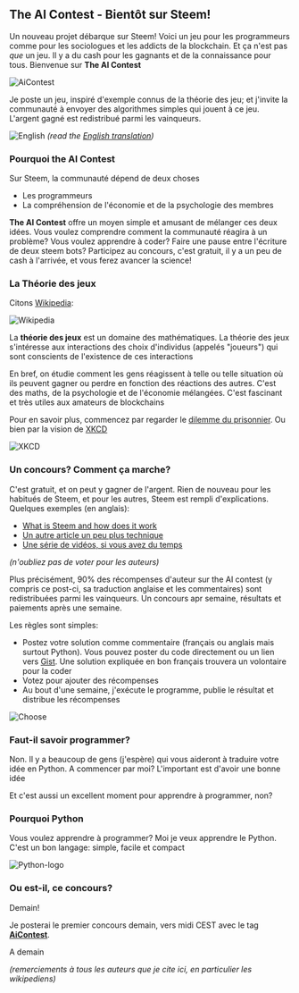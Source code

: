 ## The AI Contest - Bientôt sur Steem!

Un nouveau projet débarque sur Steem! Voici un jeu pour les programmeurs comme pour les sociologues et les addicts de la blockchain. Et ça n'est pas *que* un jeu. Il y a du cash pour les gagnants et de la connaissance pour tous. Bienvenue sur **The AI Contest**


![AiContest](https://s19.postimg.org/c40evtcxf/code_Blur.png)

Je poste un jeu, inspiré d'exemple connus de la théorie des jeu; et j'invite la communauté à envoyer des algorithmes simples qui jouent à ce jeu. L'argent gagné est redistribué parmi les vainqueurs.

![English](https://s19.postimg.org/ezi3gi6c3/UK-_US_flag-21.png) *(read the [English translation](./TEASER.md))*

### Pourquoi the AI Contest

Sur Steem, la communauté dépend de deux choses

* Les programmeurs
* La compréhension de l'économie et de la psychologie des membres

**The AI Contest** offre un moyen simple et amusant de mélanger ces deux idées. Vous voulez comprendre comment la communauté réagira à un problème? Vous voulez apprendre à coder? Faire une pause entre l'écriture de deux steem bots? Participez au concours, c'est gratuit, il y a un peu de cash à l'arrivée, et vous ferez avancer la science!


### La Théorie des jeux

Citons [Wikipedia](https://fr.wikipedia.org/wiki/Th%C3%A9orie_des_jeux): 

![Wikipedia](https://s19.postimg.org/58g6clfur/2018-01-21_14_55_46-_Game_theory_-_Wikipedia.png)

La **théorie des jeux** est un domaine des mathématiques. La théorie des jeux s'intéresse aux interactions des choix d'individus (appelés "joueurs") qui sont conscients de l'existence de ces interactions

En bref, on étudie comment les gens réagissent à telle ou telle situation où ils peuvent gagner ou perdre en fonction des réactions des autres. C'est des maths, de la psychologie et de l'économie mélangées. C'est fascinant et très utiles aux amateurs de blockchains

Pour en savoir plus, commencez par regarder le [dilemme du prisonnier](https://fr.wikipedia.org/wiki/Dilemme_du_prisonnier). Ou bien par la vision de [XKCD](https://xkcd.com/601/)

![XKCD](https://imgs.xkcd.com/comics/game_theory.png)


### Un concours? Comment ça marche?

C'est gratuit, et on peut y gagner de l'argent. Rien de nouveau pour les habitués de Steem, et pour les autres, Steem est rempli d'explications. Quelques exemples (en anglais):

* [What is Steem and how does it work](https://steemit.com/steem/@vinnu/what-is-steem-and-how-does-it-work)
* [Un autre article un peu plus technique](https://steemit.com/steem/@tuck-fheman/what-is-steem)
* [Une série de vidéos, si vous avez du temps](https://steemit.com/steemy/@flauwy/60-steem-video-tutorials-for-beginners-the-grand-steemy-collection)

*(n'oubliez pas de voter pour les auteurs)*

Plus précisément, 90% des récompenses d'auteur sur the AI contest (y compris ce post-ci, sa traduction anglaise et les commentaires) sont redistribuées parmi les vainqueurs. Un concours apr semaine, résultats et paiements après une semaine.

Les règles sont simples:
* Postez votre solution comme commentaire (français ou anglais mais surtout Python). Vous pouvez poster du code directement ou un lien vers [Gist](gist.github.com). Une solution expliquée en bon français trouvera un volontaire pour la coder
* Votez pour ajouter des récompenses
* Au bout d'une semaine, j'exécute le programme, publie le résultat et distribue les récompenses

![Choose](https://steemitimages.com/0x0/https://s-media-cache-ak0.pinimg.com/originals/49/10/a2/4910a224743397d4b416e0be175b030e.gif)


### Faut-il savoir programmer?

Non. Il y a beaucoup de gens (j'espère) qui vous aideront à traduire votre idée en Python. A commencer par moi? L'important est d'avoir une bonne idée

Et c'est aussi un excellent moment pour apprendre à programmer, non?


### Pourquoi Python

Vous voulez apprendre à programmer? Moi je veux apprendre le Python. C'est un bon langage: simple, facile et compact

![Python-logo](https://www.python.org/static/community_logos/python-logo-generic.svg)


### Ou est-il, ce concours?

Demain!

Je posterai le premier concours demain, vers midi CEST avec le tag [**AiContest**](https://steemit.com/created/aicontest).

A demain


*(remerciements à tous les auteurs que je cite ici, en particulier les wikipediens)*
